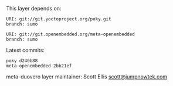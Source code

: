 This layer depends on:

    URI: git://git.yoctoproject.org/poky.git
    branch: sumo

    URI: git://git.openembedded.org/meta-openembedded
    branch: sumo

Latest commits:

    poky d240b88
    meta-openembedded 2bb21ef


meta-duovero layer maintainer: Scott Ellis <scott@jumpnowtek.com>
